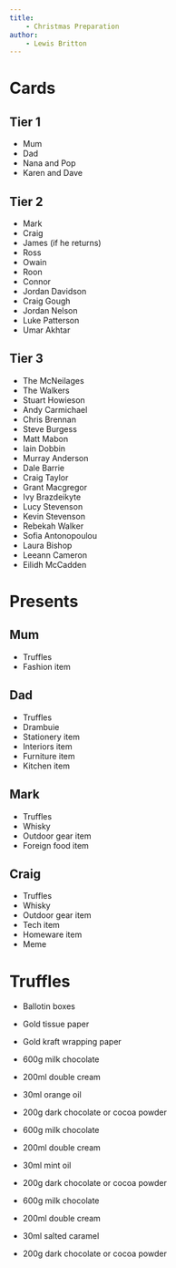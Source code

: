 ```yaml
---
title:
    - Christmas Preparation
author:
    - Lewis Britton
---
```


# Cards

## Tier 1

-   Mum
-   Dad
-   Nana and Pop
-   Karen and Dave

## Tier 2

-   Mark
-   Craig
-   James (if he returns)
-   Ross
-   Owain
-   Roon
-   Connor
-   Jordan Davidson
-   Craig Gough
-   Jordan Nelson
-   Luke Patterson
-   Umar Akhtar

## Tier 3

-   The McNeilages
-   The Walkers
-   Stuart Howieson
-   Andy Carmichael
-   Chris Brennan
-   Steve Burgess
-   Matt Mabon
-   Iain Dobbin
-   Murray Anderson
-   Dale Barrie
-   Craig Taylor
-   Grant Macgregor
-   Ivy Brazdeikyte
-   Lucy Stevenson
-   Kevin Stevenson
-   Rebekah Walker
-   Sofia Antonopoulou
-   Laura Bishop
-   Leeann Cameron
-   Eilidh McCadden

# Presents

## Mum

-   Truffles
-   Fashion item

## Dad

-   Truffles
-   Drambuie
-   Stationery item
-   Interiors item
-   Furniture item
-   Kitchen item

## Mark

-   Truffles
-   Whisky
-   Outdoor gear item
-   Foreign food item

## Craig

-   Truffles
-   Whisky
-   Outdoor gear item
-   Tech item
-   Homeware item
-   Meme

# Truffles

-   Ballotin boxes
-   Gold tissue paper
-   Gold kraft wrapping paper

-   600g milk chocolate
-   200ml double cream
-   30ml orange oil
-   200g dark chocolate or cocoa powder

-   600g milk chocolate
-   200ml double cream
-   30ml mint oil
-   200g dark chocolate or cocoa powder

-   600g milk chocolate
-   200ml double cream
-   30ml salted caramel
-   200g dark chocolate or cocoa powder
